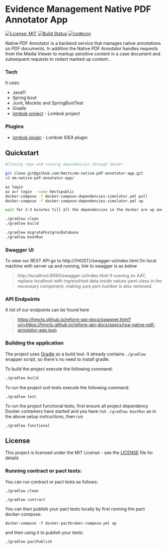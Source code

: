 # Evidence Management Native PDF Annotator App
[![License: MIT](https://img.shields.io/badge/License-MIT-yellow.svg)](https://opensource.org/licenses/MIT)
[![Build Status](https://travis-ci.org/hmcts/rpa-native-pdf-annotator-app.svg?branch=master)](https://travis-ci.org/hmcts/rpa-native-pdf-annotator-app)
[![codecov](https://codecov.io/gh/hmcts/rpa-native-pdf-annotator-app/branch/master/graph/badge.svg)](https://codecov.io/gh/hmcts/rpa-native-pdf-annotator-app)

Native PDF Annotator is a backend service that manages native annotations on PDF documents. 
In addition the Native PDF Annotator handles requests from the Media Viewer to markup sensitive content in a case document and subsequent requests to redact marked up content..

### Tech

It uses:

* Java11
* Spring boot
* Junit, Mockito and SpringBootTest
* Gradle
* [lombok project](https://projectlombok.org/) - Lombok project

### Plugins
* [lombok plugin](https://plugins.jetbrains.com/idea/plugin/6317-lombok-plugin) - Lombok IDEA plugin

## Quickstart
```bash
#Cloning repo and running dependencies through docker

git clone git@github.com:hmcts/em-native-pdf-annotator-app.git
cd em-native-pdf-annotator-app/

az login
az acr login --name hmctspublic
docker-compose -f docker-compose-dependencies-simulator.yml pull
docker-compose -f docker-compose-dependencies-simulator.yml up

wait for 2-3 minutes till all the dependencies in the docker are up and running.

./gradlew clean
./gradlew build

./gradlew migratePostgresDatabase
./gradlew bootRun
```

### Swagger UI
To view our REST API go to http://{HOST}/swagger-ui/index.html
On local machine with server up and running, link to swagger is as below
> http://localhost:8080/swagger-ui/index.html
> if running on AAT, replace localhost with ingressHost data inside values.yaml class in the necessary component, making sure port number is also removed.

### API Endpoints
A list of our endpoints can be found here
> https://hmcts.github.io/reform-api-docs/swagger.html?url=https://hmcts.github.io/reform-api-docs/specs/rpa-native-pdf-annotator-app.json

### Building the application

The project uses [Gradle](https://gradle.org) as a build tool. It already contains
`./gradlew` wrapper script, so there's no need to install gradle.

To build the project execute the following command:

```bash
./gradlew build
```

To run the project unit tests execute the following command:

```
./gradlew test
```

To run the project functional tests, first ensure all project dependency Docker containers have started and you have run `./gradlew bootRun` as in the above setup instructions, then run
```
./gradlew functional 
```

## License

This project is licensed under the MIT License - see the [LICENSE](LICENSE) file for details

### Running contract or pact tests:

You can run contract or pact tests as follows:

```
./gradlew clean
```

```
./gradlew contract
```

You can then publish your pact tests locally by first running the pact docker-compose:

```
docker-compose -f docker-pactbroker-compose.yml up
```

and then using it to publish your tests:

```
./gradlew pactPublish
```
